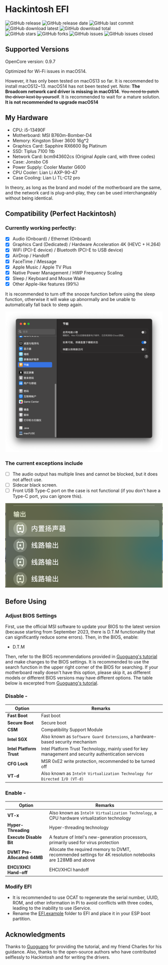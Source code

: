 # Hackintosh EFI

![GitHub release](https://img.shields.io/github/v/release/Gloridust/Hackintosh-msi_b760-i5-13490F?style=flat-square)
![GitHub release date](https://img.shields.io/github/release-date/Gloridust/Hackintosh-msi_b760-i5-13490F?style=flat-square)
![GitHub last commit](https://img.shields.io/github/last-commit/Gloridust/Hackintosh-msi_b760-i5-13490F?style=flat-square)
![GitHub download latest](https://img.shields.io/github/downloads/Gloridust/Hackintosh-msi_b760-i5-13490F/latest/total?style=flat-square)
![GitHub download total](https://img.shields.io/github/downloads/Gloridust/Hackintosh-msi_b760-i5-13490F/total?style=flat-square)  
![GitHub stars](https://img.shields.io/github/stars/Gloridust/Hackintosh-msi_b760-i5-13490F?style=flat-square)
![GitHub forks](https://img.shields.io/github/forks/Gloridust/Hackintosh-msi_b760-i5-13490F?style=flat-square)
![GitHub issues](https://img.shields.io/github/issues/Gloridust/Hackintosh-msi_b760-i5-13490F?style=flat-square)
![GitHub issues closed](https://img.shields.io/github/issues-closed/Gloridust/Hackintosh-msi_b760-i5-13490F?style=flat-square)  

## Supported Versions

OpenCore version: 0.9.7

Optimized for Wi-Fi issues in macOS14.

However, it has only been tested on macOS13 so far. It is recommended to install macOS12~13. macOS14 has not been tested yet.
Note: **The Broadcom network card driver is missing in macOS14**. ~~You need to patch the driver kext by yourself~~. It is recommended to wait for a mature solution. **It is not recommended to upgrade macOS14**

## My Hardware

- CPU: i5-13490F
- Motherboard: MSI B760m-Bomber-D4
- Memory: Kingston Silver 3600 16g*2
- Graphics Card: Sapphire RX6600 8g Platinum
- SSD: Tiplus 7100 1tb
- Network Card: bcm943602cs (Original Apple card, with three codes)
- Case: Jonsbo C6
- Power Supply: Cooler Master G600
- CPU Cooler: Lian Li AXP-90-47
- Case Cooling: Lian Li TL-C12 pro

In theory, as long as the brand and model of the motherboard are the same, and the network card is plug-and-play, they can be used interchangeably without being identical.

## Compatibility (Perfect Hackintosh)

### Currently working perfectly:

- [x] Audio (Onboard) / Ethernet (Onboard)
- [x] Graphics Card (Dedicated) / Hardware Acceleration 4K (HEVC + H.264)
- [x] WiFi (PCI-E device) / Bluetooth (PCI-E to USB device)
- [x] AirDrop / Handoff
- [x] FaceTime / iMessage
- [x] Apple Music / Apple TV Plus
- [x] Native Power Management / HWP Frequency Scaling
- [x] Sleep / Keyboard and Mouse Wake
- [x] Other Apple-like features (99%)

It is recommended to turn off the snooze function before using the sleep function, otherwise it will wake up abnormally and be unable to automatically fall back to sleep again.

![sleep_fix](/readme_src/sleep_fix.png)

### The current exceptions include

- [ ] The audio output has multiple lines and cannot be blocked, but it does not affect use.
- [ ] Sidecar black screen.
- [ ] Front USB Type-C port on the case is not functional (if you don't have a Type-C port, you can ignore this).

![voice_output_error](/readme_src/voice_output_error.png)

## Before Using

### Adjust BIOS Settings
First, use the official MSI software to update your BIOS to the latest version (because starting from September 2023, there is D.T.M functionality that can significantly reduce some errors).
Then, in the BIOS, enable:
- D.T.M

Then, refer to the BIOS recommendations provided in [Guoguang's tutorial](https://apple.sqlsec.com/3-%E5%87%86%E5%A4%87%E5%B7%A5%E4%BD%9C/3-1/#intel-bios) and make changes to the BIOS settings. It is recommended to use the search function in the upper right corner of the BIOS for searching. If your motherboard really doesn't have this option, please skip it, as different models or different BIOS versions may have different options. The table below is excerpted from [Guoguang's tutorial](https://apple.sqlsec.com/3-%E5%87%86%E5%A4%87%E5%B7%A5%E4%BD%9C/3-1/#intel-bios).

### Disable - 

| Option                  | Remarks                                                      |
| ------------------------ | ------------------------------------------------------------ |
| **Fast Boot**            | Fast boot                                                     |
| **Secure Boot**          | Secure boot                                                   |
| **CSM**                  | Compatibility Support Module                                 |
| **Intel SGX**            | Also known as `Software Guard Extensions`, a hardware-based security mechanism |
| **Intel Platform Trust** | Intel Platform Trust Technology, mainly used for key management and security authentication services |
| **CFG Lock**             | MSR 0xE2 write protection, recommended to be turned off       |
| **VT-d**                 | Also known as `Intel® Virtualization Technology for Directed I/O (VT-d)` |

### Enable - 

| Option                                  | Remarks                                                      |
| --------------------------------------- | ------------------------------------------------------------ |
| **VT-x**                                | Also known as `Intel® Virtualization Technology`, a CPU hardware virtualization technology |
| **Hyper-Threading**                     | Hyper-threading technology                                    |
| **Execute Disable Bit**                 | A feature of Intel's new-generation processors, primarily used for virus protection |
| **DVMT Pre-Allocated: 64MB**            | Allocate the required memory to DVMT, recommended settings for 4K resolution notebooks are 128MB and above |
| **EHCI/XHCI Hand-off**                  | EHCI/XHCI handoff                                             |

### Modify EFI
- It is recommended to use OCAT to regenerate the serial number, UUID, ROM, and other information in Pi to avoid conflicts with three codes, leading to the inability to use iService.
- Rename the [EFI.example](/EFI.example/) folder to EFI and place it in your ESP boot partition.

## Acknowledgments
Thanks to [Guoguang](https://github.com/sqlsec) for providing the tutorial, and my friend Charles for his guidance. Also, thanks to the open-source authors who have contributed selflessly to Hackintosh and for writing the drivers.